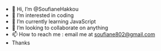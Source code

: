 - 👋 Hi, I’m @SoufianeHakkou
- 👀 I’m interested in coding
- 🌱 I’m currently learning JavaScript
- 💞️ I’m looking to collaborate on anything
- 📫 How to reach me : email me at soufiane802@gmail.com
- Thanks

<!---
SoufianeHakkou/SoufianeHakkou is a ✨ special ✨ repository because its `README.md` (this file) appears on your GitHub profile.
You can click the Preview link to take a look at your changes.
--->
